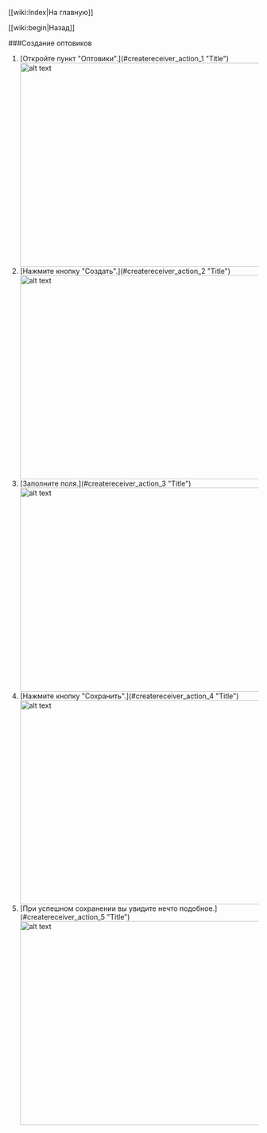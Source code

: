[[wiki:Index|На главную]]

[[wiki:begin|Назад]]

###Создание оптовиков

1. <div id="createreceiver_action_1">
	[Откройте пункт "Оптовики".](#createreceiver_action_1 "Title")
	<img src="/media/receiver_1.png" alt="alt text" style="width:800px;height:410px">
   </div>

2. <div id="createreceiver_action_2">
	[Нажмите кнопку "Создать".](#createreceiver_action_2 "Title")
	<img src="/media/receiver_2.png" alt="alt text" style="width:800px;height:410px">
   </div>

3. <div id="createreceiver_action_3">
	[Заполните поля.](#createreceiver_action_3 "Title")
	<img src="/media/receiver_3.png" alt="alt text" style="width:800px;height:410px">
   </div>

4. <div id="createreceiver_action_4">
	[Нажмите кнопку "Сохранить".](#createreceiver_action_4 "Title")
	<img src="/media/receiver_4.png" alt="alt text" style="width:800px;height:410px">
   </div>

5. <div id="createreceiver_action_5">
	[При успешном сохранении вы увидите нечто подобное.](#createreceiver_action_5 "Title")
	<img src="/media/receiver_5.png" alt="alt text" style="width:800px;height:410px">
   </div>
